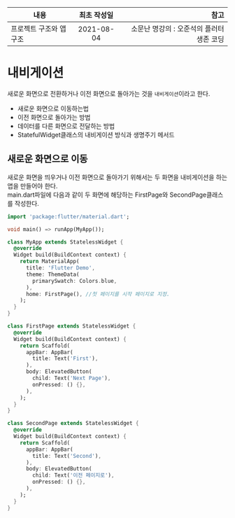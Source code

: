 | 내용 | 최초 작성일 | 참고 |
|---|:---:|---:|
| 프로젝트 구조와 앱 구조 | 2021-08-04 | 소문난 명강의 : 오준석의 플러터 생존 코딩 |

# 내비게이션
새로운 화면으로 전환하거나 이전 화면으로 돌아가는 것을 `내비게이션`이라고 한다.
- 새로운 화면으로 이동하는법
- 이전 화면으로 돌아가는 방법
- 데이터를 다른 화면으로 전달하는 방법
- StatefulWidget클래스의 내비게이션 방식과 생명주기 메서드
## 새로운 화면으로 이동
새로운 화면을 띄우거나 이전 화면으로 돌아가기 위해서는 두 화면을 내비게이션을 하는 앱을 만들어야 한다.  
main.dart파일에 다음과 같이 두 화면에 해당하는 FirstPage와 SecondPage클래스를 작성한다.
```dart
import 'package:flutter/material.dart';

void main() => runApp(MyApp());

class MyApp extends StatelessWidget {
  @override
  Widget build(BuildContext context) {
    return MaterialApp(
      title: 'Flutter Demo',
      theme: ThemeData(
        primarySwatch: Colors.blue,
      ),
      home: FirstPage(), //첫 페이지를 시작 페이지로 지정.
    );
  }
}

class FirstPage extends StatelessWidget {
  @override
  Widget build(BuildContext context) {
    return Scaffold(
      appBar: AppBar(
        title: Text('First'),
      ),
      body: ElevatedButton(
        child: Text('Next Page'),
        onPressed: () {},
      ),
    );
  }
}

class SecondPage extends StatelessWidget {
  @override
  Widget build(BuildContext context) {
    return Scaffold(
      appBar: AppBar(
        title: Text('Second'),
      ),
      body: ElevatedButton(
        child: Text('이전 페이지로'),
        onPressed: () {},
      ),
    );
  }
}

```